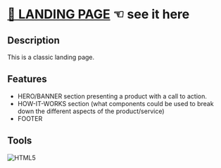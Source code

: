 # [🛬 LANDING PAGE](https://guavalines.github.io/Landing_Page/) ☜ see it here

## Description
This is a classic landing page.

## Features
- HERO/BANNER section presenting a product with a call to action.
- HOW-IT-WORKS section (what components could be used to break down the different aspects of the product/service)
- FOOTER

## Tools
![HTML5](https://img.shields.io/badge/HTML5-E34F26?style=for-the-badge&logo=html5&logoColor=white)
